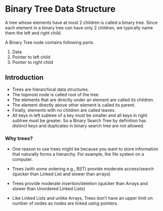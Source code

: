 # Binary Tree Data Structure
A tree whose elements have at most 2 children is called a binary tree. Since each element in a binary tree can have only 2 children, we typically name them the left and right child.

A Binary Tree node contains following parts.

1. Data
2. Pointer to left child
3. Pointer to right child

## Introduction

- Trees are hierarchical data structures.
- The topmost node is called root of the tree. 
- The elements that are directly under an element are called its children. 
- The element directly above other element is called its parent. 
- Finally, elements with no children are called leaves. 
- All keys in left subtree of a key must be smaller and all keys in right subtree must be greater. So a Binary Search Tree by definition has distinct keys and duplicates in binary search tree are not allowed.

### Why trees?
 - One reason to use trees might be because you want to store information that naturally forms a hierarchy. For example, the file system on a computer.

 - Trees (with some ordering e.g., BST) provide moderate access/search (quicker than Linked List and slower than arrays)

 - Trees provide moderate insertion/deletion (quicker than Arrays and slower than Unordered Linked Lists)

 - Like Linked Lists and unlike Arrays, Trees don’t have an upper limit on number of nodes as nodes are linked using pointers.